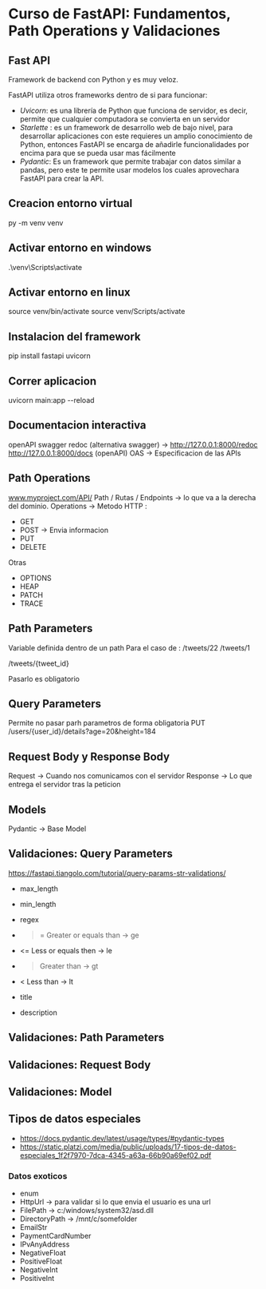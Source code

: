 # Curso de FastAPI: Fundamentos, Path Operations y Validaciones

## Fast API
Framework de backend con Python y es muy veloz.

FastAPI utiliza otros frameworks dentro de si para funcionar:

- *Uvicorn*: es una librería de Python que funciona de servidor, es decir, permite que cualquier computadora se convierta en un servidor
- *Starlette* : es un framework de desarrollo web de bajo nivel, para desarrollar aplicaciones con este requieres un amplio conocimiento de Python, entonces FastAPI se encarga de añadirle funcionalidades por encima para que se pueda usar mas fácilmente
- *Pydantic*: Es un framework que permite trabajar con datos similar a pandas, pero este te permite usar modelos los cuales aprovechara FastAPI para crear la API.

## Creacion entorno virtual
py -m venv venv

## Activar entorno en windows
.\venv\Scripts\activate

## Activar entorno en linux
source venv/bin/activate
source venv/Scripts/activate

## Instalacion del framework
pip install fastapi uvicorn

## Correr aplicacion
uvicorn main:app --reload

## Documentacion interactiva
openAPI 
swagger 
redoc (alternativa swagger) -> http://127.0.0.1:8000/redoc
http://127.0.0.1:8000/docs (openAPI)
OAS -> Especificacion de las APIs

## Path Operations
www.myproject.com/API/
Path / Rutas / Endpoints -> lo que va a la derecha del dominio.
Operations -> Metodo HTTP :
- GET
- POST -> Envia informacion
- PUT
- DELETE

Otras
- OPTIONS
- HEAP
- PATCH
- TRACE

## Path Parameters
Variable definida dentro de un path
Para el caso de :
/tweets/22
/tweets/1

/tweets/{tweet_id}

Pasarlo es obligatorio

## Query Parameters
Permite no pasar parh parametros de forma obligatoria
PUT /users/{user_id}/details?age=20&height=184

## Request Body y Response Body
Request -> Cuando nos comunicamos con el servidor
Response -> Lo que entrega el servidor tras la peticion

## Models
Pydantic -> Base Model

## Validaciones: Query Parameters
https://fastapi.tiangolo.com/tutorial/query-params-str-validations/
- max_length
- min_length
- regex
  
- >= Greater or equals than -> ge
- <= Less or equals then -> le
- > Greater than -> gt
- < Less than -> lt

- title
- description

## Validaciones: Path Parameters

## Validaciones: Request Body

## Validaciones: Model

## Tipos de datos especiales
- https://docs.pydantic.dev/latest/usage/types/#pydantic-types
- https://static.platzi.com/media/public/uploads/17-tipos-de-datos-especiales_1f2f7970-7dca-4345-a63a-66b90a69ef02.pdf

### Datos exoticos
- enum
- HttpUrl -> para validar si lo que envia el usuario es una url 
- FilePath -> c:/windows/system32/asd.dll
- DirectoryPath -> /mnt/c/somefolder
- EmailStr
- PaymentCardNumber
- IPvAnyAddress
- NegativeFloat
- PositiveFloat
- NegativeInt
- PositiveInt